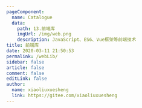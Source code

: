 ```yaml
---
pageComponent:
  name: Catalogue
  data:
    path: 13.前端库
    imgUrl: /img/web.png
    description: JavaScript、ES6、Vue框架等前端技术
title: 前端库
date: 2020-03-11 21:50:53
permalink: /webLib/
sidebar: false
article: false
comment: false
editLink: false
author:
  name: xiaoliuxuesheng
  link: https://gitee.com/xiaoliuxuesheng
---
```

